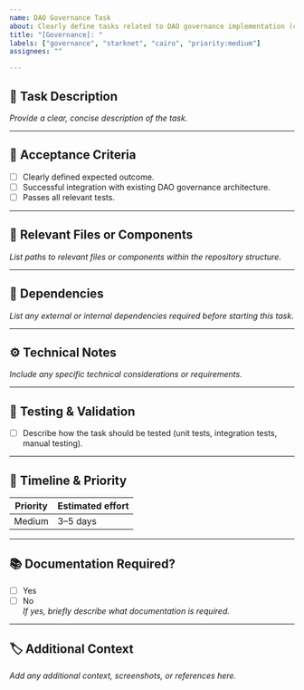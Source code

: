 ```yaml
---
name: DAO Governance Task
about: Clearly define tasks related to DAO governance implementation (contracts, frontend, integrations)
title: "[Governance]: "
labels: ["governance", "starknet", "cairo", "priority:medium"]
assignees: ""

---
```


## 🚀 Task Description
_Provide a clear, concise description of the task._

---

## 🎯 Acceptance Criteria
- [ ] Clearly defined expected outcome.
- [ ] Successful integration with existing DAO governance architecture.
- [ ] Passes all relevant tests.

---

## 📂 Relevant Files or Components
_List paths to relevant files or components within the repository structure._

---

## 🔗 Dependencies
_List any external or internal dependencies required before starting this task._

---

## ⚙️ Technical Notes
_Include any specific technical considerations or requirements._

---

## 🧪 Testing & Validation
- [ ] Describe how the task should be tested (unit tests, integration tests, manual testing).

---

## 📅 Timeline & Priority
| Priority | Estimated effort |
|----------|------------------|
| Medium   | 3–5 days         |

---

## 📚 Documentation Required?
- [ ] Yes
- [ ] No  
_If yes, briefly describe what documentation is required._

---

## 🏷️ Additional Context
_Add any additional context, screenshots, or references here._
